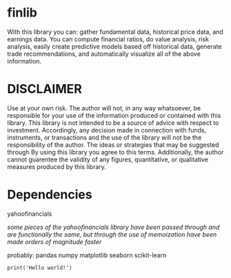 # finlib
With this library you can: gather fundamental data, historical price data, and earnings data. You can compute financial ratios, do value analysis, risk analysis, easily create predictive models based off historical data, generate trade recommendations, and automatically visualize all of the above information.

# DISCLAIMER
Use at your own risk. The author will not, in any way whatsoever, be responsible for your use of the information produced or contained with this library. This library is not intended to be a source of advice with respect to investment. Accordingly, any decision made in connection with funds, instruments, or transactions and the use of the library will not be the responsibility of the author. The ideas or strategies that may be suggested through By using this library you agree to this terms. Additionally, the author cannot guarentee the validity of any figures, quantitative, or qualitative measures produced by this library.

# Dependencies
yahoofinancials

*some pieces of the yahoofinancials library have been passed through and are functionally the same, but through the use of memoization have been made orders of magnitude faster*

probably:
pandas
numpy
matplotlib
seaborn
scikit-learn

```
print('Hello world!')
```
